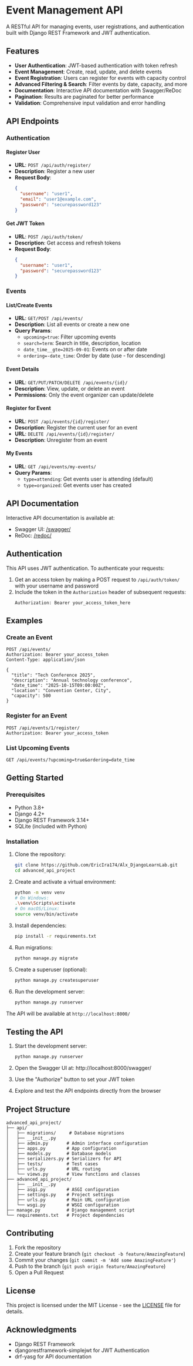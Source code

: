 # Event Management API

A RESTful API for managing events, user registrations, and authentication built with Django REST Framework and JWT authentication.

## Features

- **User Authentication**: JWT-based authentication with token refresh
- **Event Management**: Create, read, update, and delete events
- **Event Registration**: Users can register for events with capacity control
- **Advanced Filtering & Search**: Filter events by date, capacity, and more
- **Documentation**: Interactive API documentation with Swagger/ReDoc
- **Pagination**: Results are paginated for better performance
- **Validation**: Comprehensive input validation and error handling

## API Endpoints

### Authentication

#### Register User
- **URL**: `POST /api/auth/register/`
- **Description**: Register a new user
- **Request Body**: 
  ```json
  {
    "username": "user1",
    "email": "user1@example.com",
    "password": "securepassword123"
  }
  ```

#### Get JWT Token
- **URL**: `POST /api/auth/token/`
- **Description**: Get access and refresh tokens
- **Request Body**: 
  ```json
  {
    "username": "user1",
    "password": "securepassword123"
  }
  ```

### Events

#### List/Create Events
- **URL**: `GET/POST /api/events/`
- **Description**: List all events or create a new one
- **Query Params**:
  - `upcoming=true`: Filter upcoming events
  - `search=term`: Search in title, description, location
  - `date_time__gte=2025-09-01`: Events on or after date
  - `ordering=-date_time`: Order by date (use - for descending)

#### Event Details
- **URL**: `GET/PUT/PATCH/DELETE /api/events/{id}/`
- **Description**: View, update, or delete an event
- **Permissions**: Only the event organizer can update/delete

#### Register for Event
- **URL**: `POST /api/events/{id}/register/`
- **Description**: Register the current user for an event
- **URL**: `DELETE /api/events/{id}/register/`
- **Description**: Unregister from an event

#### My Events
- **URL**: `GET /api/events/my-events/`
- **Query Params**:
  - `type=attending`: Get events user is attending (default)
  - `type=organized`: Get events user has created

## API Documentation

Interactive API documentation is available at:
- Swagger UI: [/swagger/](http://localhost:8000/swagger/)
- ReDoc: [/redoc/](http://localhost:8000/redoc/)

## Authentication

This API uses JWT authentication. To authenticate your requests:

1. Get an access token by making a POST request to `/api/auth/token/` with your username and password
2. Include the token in the `Authorization` header of subsequent requests:
   ```
   Authorization: Bearer your_access_token_here
   ```

## Examples

### Create an Event
```http
POST /api/events/
Authorization: Bearer your_access_token
Content-Type: application/json

{
  "title": "Tech Conference 2025",
  "description": "Annual technology conference",
  "date_time": "2025-10-15T09:00:00Z",
  "location": "Convention Center, City",
  "capacity": 500
}
```

### Register for an Event
```http
POST /api/events/1/register/
Authorization: Bearer your_access_token
```

### List Upcoming Events
```http
GET /api/events/?upcoming=true&ordering=date_time
```
## Getting Started

### Prerequisites

- Python 3.8+
- Django 4.2+
- Django REST Framework 3.14+
- SQLite (included with Python)

### Installation

1. Clone the repository:
   ```bash
   git clone https://github.com/EricIra174/Alx_DjangoLearnLab.git
   cd advanced_api_project
   ```

2. Create and activate a virtual environment:
   ```bash
   python -m venv venv
   # On Windows:
   .\venv\Scripts\activate
   # On macOS/Linux:
   source venv/bin/activate
   ```

3. Install dependencies:
   ```bash
   pip install -r requirements.txt
   ```

4. Run migrations:
   ```bash
   python manage.py migrate
   ```

5. Create a superuser (optional):
   ```bash
   python manage.py createsuperuser
   ```

6. Run the development server:
   ```bash
   python manage.py runserver
   ```

The API will be available at `http://localhost:8000/`

## Testing the API

1. Start the development server:
   ```bash
   python manage.py runserver
   ```

2. Open the Swagger UI at: http://localhost:8000/swagger/

3. Use the "Authorize" button to set your JWT token

4. Explore and test the API endpoints directly from the browser

## Project Structure

```
advanced_api_project/
├── api/
│   ├── migrations/     # Database migrations
│   ├── __init__.py
│   ├── admin.py       # Admin interface configuration
│   ├── apps.py        # App configuration
│   ├── models.py      # Database models
│   ├── serializers.py # Serializers for API
│   ├── tests/         # Test cases
│   ├── urls.py        # URL routing
│   └── views.py       # View functions and classes
├── advanced_api_project/
│   ├── __init__.py
│   ├── asgi.py        # ASGI configuration
│   ├── settings.py    # Project settings
│   ├── urls.py        # Main URL configuration
│   └── wsgi.py        # WSGI configuration
├── manage.py          # Django management script
└── requirements.txt   # Project dependencies
```

## Contributing

1. Fork the repository
2. Create your feature branch (`git checkout -b feature/AmazingFeature`)
3. Commit your changes (`git commit -m 'Add some AmazingFeature'`)
4. Push to the branch (`git push origin feature/AmazingFeature`)
5. Open a Pull Request

## License

This project is licensed under the MIT License - see the [LICENSE](LICENSE) file for details.

## Acknowledgments

- Django REST Framework
- djangorestframework-simplejwt for JWT Authentication
- drf-yasg for API documentation
